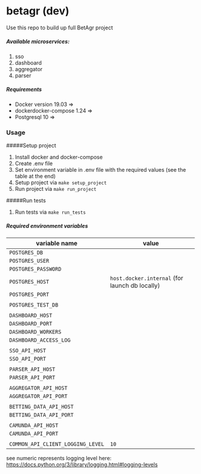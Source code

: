 # betagr (dev)

Use this repo to build up full BetAgr project


##### Available microservices:
1. sso
2. dashboard
3. aggregator
4. parser

##### Requirements
* Docker version 19.03 =>
* dockerdocker-compose 1.24 =>
* Postgresql 10 =>

### Usage

#####Setup project
1. Install docker and docker-compose
2. Сreate .env file 
3. Set environment variable in .env file with the required values (see the table at the end)
4. Setup project via `make setup_project`
5. Run project via `make run_project`

#####Run tests
1. Run tests via `make run_tests`

##### Required environment variables

|            variable name            |             value               |
|               ---                   |              ---                |
|`POSTGRES_DB`                        |           
|`POSTGRES_USER`                      |               
|`POSTGRES_PASSWORD`                  |
|`POSTGRES_HOST`                      |`host.docker.internal` (for launch db locally)
|`POSTGRES_PORT`                      |
|                                     |
|`POSTGRES_TEST_DB`                   |
|                                     |
|`DASHBOARD_HOST`                     |
|`DASHBOARD_PORT`                     |
|`DASHBOARD_WORKERS`                  |
|`DASHBOARD_ACCESS_LOG`               |
|                                     |
|`SSO_API_HOST`                       |
|`SSO_API_PORT`                       |
|                                     |
|`PARSER_API_HOST`                    |
|`PARSER_API_PORT`                    |
|                                     |
|`AGGREGATOR_API_HOST`                |
|`AGGREGATOR_API_PORT`                |
|                                     |
|`BETTING_DATA_API_HOST`              |
|`BETTING_DATA_API_PORT`              |
|                                     |
|`CAMUNDA_API_HOST`                   |
|`CAMUNDA_API_PORT`                   |
|                                     |
|`COMMON_API_CLIENT_LOGGING_LEVEL`    |                  `10`

see numeric represents logging level here: https://docs.python.org/3/library/logging.html#logging-levels